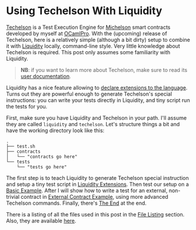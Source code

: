 # Using Techelson With Liquidity

[Techelson] is a Test Execution Engine for [Michelson] smart contracts developed by myself at
[OCamlPro]. With the (upcoming) release of Techelson, here is a relatively simple (although a bit
dirty) setup to combine it with [Liquidity] locally, command-line style. Very little knowledge
about Techelson is required. This post only assumes some familiarity with Liquidity.

> **NB**: if you want to learn more about Techelson, make sure to read its [user documentation].

Liquidity has a nice feature allowing to [declare extensions to the language]. Turns out they are
powerful enough to generate Techelson's special instructions: you can write your tests directly in
Liquidity, and tiny script run the tests for you.

First, make sure you have Liquidity and Techelson in your path. I'll assume they are called
`liquidity` and `techelson`. Let's structure things a bit and have the working directory look like
this:

```
.
├── test.sh
├── contracts
│   └── "contracts go here"
└── tests
    └── "tests go here"
```

The first step is to teach Liquidity to generate Techelson special instruction and setup a tiny
test script in [Liquidity Extensions]. Then test our setup on a [Basic Example]. After I will show
how to write a test for an external, non-trivial contract in [External Contract Example], using
more advanced Techelson commands. Finally, there's [The End] at the end.

There is a listing of all the files used in this post in the [File Listing] section. Also, they are
available [here][demo dir].

[Techelson]: https://github.com/OCamlPro/techelson (Techelson's github repository)
[Michelson]: https://tezos.gitlab.io/master/whitedoc/michelson.html (Michelson's documentation)
[Liquidity]: http://www.liquidity-lang.org/ (Liquidity's official page)
[OCamlPro]: https://www.ocamlpro.com/ (OCamlPro's official page)
[declare extensions to the language]: http://www.liquidity-lang.org/doc/reference/liquidity.html#extended-primitives (Liquidity's extensions)
[demo dir]: https://github.com/AdrienChampion/AdrienChampion.github.io/tree/master/blog/tezos/techelson/with_liquidity/rsc (All files used in this post)
[user documentation]: http://www.liquidity-lang.org/techelson/doc/ (Techelson's documentation.)

[Liquidity Extensions]: extensions.md (Liquidity extension section)
[Basic Example]: basic.md (Basic example section)
[External Contract Example]: external.md (External contract example section)
[The End]: end.md (The end section)
[File Listing]: listing.md (File Listing section)
